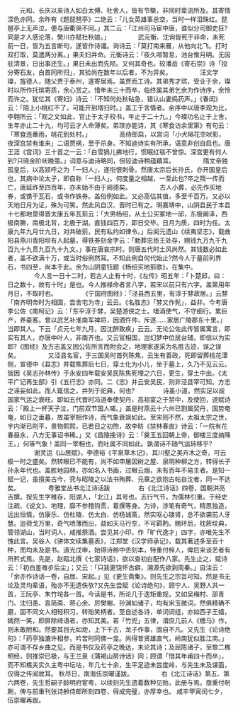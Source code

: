 <!-- { "loadSidebar": true } -->
　　元和、长庆以来诗人如白太傅、杜舍人，皆有节槩，非同时辈流所及。其寄情深色亦同。余昨有《题琵琶亭》二绝云：「儿女英雄事总空，当时一样泪珠红。琵琶亭上无声泣，便与唐衢哭不同。」其二云：「江州司马宦中唐，谁似分司御史狂?同是才人感沦落，樊川亦赋杜秋娘。」 
　　
　　武元衡、沈询皆死于非命，未死前一日，皆为五言断句，遂皆作诗谶。询诗云：「莫打南来雁，从他向北飞。打时双打取，莫遣两分离。」果夫妇并命。元衡诗云：「夜久喧暂息，池台惟月明。无因驻清景，日出事还生。」果日未出而先陨。又何其奇也。较潘岳《寄石崇》诗「投分寄石友，白首同所归」，其验尚在数年以后者，不为异矣。 
　　
　　汪文学璨，旌德人，随父贾于泰州，遂寄居焉。虽贾而工诗。其弟秀才瑸，受业于余，璨时以所作托瑸寄质，余心赏之。惜年未三十而卒，临终属其弟乞余为作诗序，余怜而许之。犹忆其《寄妇》诗云：「不知何处秋砧急，错认山妻捣药声。」《春闺》云：「陌上小桃红不了，可能开到壻归时。」盖工于言情者。余序中以唐李观为比，李翱所云：「观之文如此，官止于太子校书，年止于二十九。」今璨功名止于上舍，生年亦止二十九，均可云才人命薄矣。弟瑸亦能诗，其《寒食访余里第》有句云：「寒食连番雨，桃花到处村。」 
　　
　　高侍郎启，以宫词「小犬隔花空吠影，夜深宫禁有谁来」二语贾祸，至于杀身。不知迪诗实有所承，语意非创自启也。唐王涯《宫词》三十首之一云：「白雪猧儿拂地行，惯眠红毯不曾惊。深宫更有何人到?只晓金阶吠晚萤。」词意与迪诗略同，但较迪诗稍蕴藉耳。 
　　
　　隋文帝独孤皇后，以高颎呼之为「一妇人」，遂衔恨刺骨。然唐太宗后长孙氏，亦开国皇后也，其病中论太子，即自称「一妇人」。何度量之相越，一至此也?卒之隋一传而亡，唐延祚至四百年，亦未始不由于阃德矣。 
　　
　　古人小葬，必先作买地券，或镌于瓦石，或书作铁券。盖俗例如此。又必高估其值，多至千百万。又必以天地日月为证，殊为可笑。然此风自汉、晋时已有之。明嘉靖中，山阴县民于本县十七都地垦得晋太康五年瓦莂云：「大男杨绍，从土公买冢地一邱，东极阚泽，西极南幐，南极北背，北极于湖。直钱四百万，即日交毕。日月为质，四时为任。太康九年九月廿九日，对共破莂，民有私约如律令。」后阅元遗山《续夷坚志》，载曲阳县燕川青阳坝有人起墓，得铁券刻金字云：「勅葬忠臣王处存，赐钱九万九千九百九十九贯九百九十九文。」事在唐哀宗时。则唐五代时土风尚然。其钱数必如此者，盖不欲满十万，或当时俗例然耳。不知此例自何代始止?然今人于墓前列界石，书四至，尚本于此。余为山阴童钰题《杨绍买地莂歌》，在集中。 
　　
　　今人言一日十二时，若古人止有十时，《左传》昭五年：「卜楚邱，曰：日之数十，故有十时」是也。今人推禄命者言八字，若宋以前只有六字。盖第用年月日，不取时也。 
　　
　　《宁国府图经》：「泾县西五里，有淳于棼故居。」云棼「南齐明帝时为相国，尝舍宅为寺」云云。《名胜志》「棼又作髡」，益非。今考唐李公佐《南柯记》云：「东平淳于棼，吴楚游侠之士。嗜酒使气，不守细行。累巨产，养豪客。曾以武艺补淮南军裨将，因酒忤帅，斥逐......家居广陵郡东十里。」当即其人。下云「贞元七年九月，因沈醉致疾」云云。无论公佐此传皆属寓言，即实有其人，亦唐中叶人，非南齐也。又云官相国，岂幻梦中位居台辅，即信以为实耶?《图经》及方志盖又因公佐所言而附会之，地理家遂采为名胜古迹，误之误矣。 
　　
　　又泾县名宦，于三国吴时首列陈焦，云生有善政，死即留葬桃花潭侧，宣德中《县志》并载焦葬后七日，穿土化为小儿，坐于墓上，久乃不见云云。皆因《吴志孙林传》于永安四年载安吴民陈焦死埋之六日，更生，穿土中出。《太平广记再生部》引《五行志》亦同。二《志》并云安吴民，则非泾县宰可知。方志之诬妄如此。而人辄信之，并列于祀典，何也? 
　　
　　诗虽小道，然实足以觇国家气运之衰旺。即如五代晋时冯道奉使契丹，高祖宴之于禁中，及使回，道赋诗云：「殿上一杯天子泣，门前双节国人嗟。」盖是时燕云十六州已割属契丹，国势奄奄，如日之垂暮，故虽宰相作诗，而气象衰飒如此。至宋则不然，太祖太宗之世，宇内渐已削平，景物熙熙，已若日之初煦，故李昉《禁林春直》诗云：「一院有花春昼永，八方无事诏书稀。」又《昌陵挽诗》云：「奠玉五回朝上帝，御楼三度纳降王。」何等气象！盖同一宰相也，而吐属不同如此。孰谓诗不随气运转移乎? 
　　
　　谢灵运《山居赋》，李德裕《平泉草木记》，其川壑之美卉木之奇，可云极一时之盛矣。然转眼已不能有，尚不如申屠因树之屋、泉明种柳之方，转得长子孙永年代也。盖胜地园林，亦如名人书画，过眼云烟，未有百年不易主者。是知一赋一记，虽擅美古今，究与昭陵之以法书殉葬、元章之欲抱古帖自沈者，同一不达矣。 
　　
　　粤雅堂丛书北江诗话跋 
　　
　　右《北江诗话》四卷，国朝洪亮吉撰。按先生字稚存，阳湖人，「北江」其号也。志行气节，为儒林引重。于经史注疏、《说文》、地理，靡不参稽钩贯，着撰等身。为诗，涉笔有奇气，精思独造，远出恒情，仿康乐、仿杜陵、仿太白、仿杨诚斋，然实呕心镂肾，总不欲袭前人牙慧。迨荷戈万里，奇气喷薄而出，益如天马行空，不可羁靮。赐环后，枕葄坟典，管领湖山，当时词人，咸推祭酒。尝见其小印，作「旷代逸才」四字，亦唯先生不愧此言。吴谷人《骈体文续集墓表》，江郑堂《汉学师承记》，载其著述多至百十种，而均未及是书。道光戊申，始得诗舲中丞刻本，特重付梓人，俾后来谈艺者有所矜式焉。先是，赵瓯北撰《七家诗话》，欲以查初白配作八家。先生止之，赋诗云：「初白差难步后尘」；又云：「只我更饶怀古癖，溯源先欲到周秦。」自注云：「余亦作诗话一卷，自屈、宋起。」见《更生斋集》。则先生之宗旨可知。然是书无论及灵均辈语，殆亦不无遗佚欤?又先生尝赋《论诗绝句》，顾宁人、吴野人共一首，王阮亭、朱竹垞各一首。今读是书，所论几于迭矩重规，又如吴梅村、邵青门、沈归愚、袁简斋、蒋心余、厉樊榭、孙渊如诸子，均有宋玉微词，然俱精确不磨，固不同文人相轻积习，转贻笑柄者。至自述各诗，单词词组，亦如西子王嫱，嫣然一笑，即屏除绮语者，亦知其美。若「竹兜」五律，谓庶几前人《檐马》作，则未敢附和。然要其目光如炬，上下千古，龙子作事，固自不凡。又先生《论诗绝句》：「药亭独漉许相参，吟苦时同佛一龛。尚得昔贤雄直气，岭南犹似胜江南。」亦可谓不存乡曲之见。而是书仅及药亭之晚达，未论其诗；及屈陈诸子，至黎二樵明经，则推崇已极，与王兰泉《蒲褐山房诗话》同；顾谓「惜其年甫四十而卒」，而不知樵夫实久主粤中坛坫，年几七十余，生平足迹未尝度岭，与先生未及谋面，仅得之传闻故耳。 秋尽日，南海伍崇曜谨跋。 
　　
　　右《北江诗话》第五、第六两卷，先生哲嗣子龄明府宦粤，以续刻先生遗着数种见贻，此册与焉。亟重付剞劂，俾与前重刊张诗舲侍郎所刻四卷，得成完璧，亦厚幸也。 咸丰甲寅闰七夕，伍崇曜再跋。
　　

